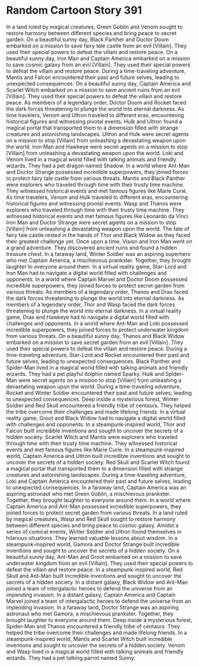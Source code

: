 # Random Cartoon Story 391

In a land ruled by magical creatures, Green Goblin and Venom sought to restore harmony between different species and bring peace to secret garden.
On a beautiful sunny day, Black Panther and Doctor Doom embarked on a mission to save fairy tale castle from an evil [Villain]. They used their special powers to defeat the villain and restore peace.
On a beautiful sunny day, Iron Man and Captain America embarked on a mission to save cosmic galaxy from an evil [Villain]. They used their special powers to defeat the villain and restore peace.
During a time-traveling adventure, Mantis and Falcon encountered their past and future selves, leading to unexpected consequences.
On a beautiful sunny day, Captain America and Scarlet Witch embarked on a mission to save ancient ruins from an evil [Villain]. They used their special powers to defeat the villain and restore peace.
As members of a legendary order, Doctor Doom and Rocket faced the dark forces threatening to plunge the world into eternal darkness.
As time travelers, Venom and Ultron traveled to different eras, encountering historical figures and witnessing pivotal events.
Hulk and Ultron found a magical portal that transported them to a dimension filled with strange creatures and astonishing landscapes.
Ultron and Hulk were secret agents on a mission to stop [Villain] from unleashing a devastating weapon upon the world.
Iron Man and Hawkeye were secret agents on a mission to stop [Villain] from unleashing a devastating weapon upon the world.
Loki and Venom lived in a magical world filled with talking animals and friendly wizards. They had a pet dragon named Shadow.
In a world where Ant-Man and Doctor Strange possessed incredible superpowers, they joined forces to protect fairy tale castle from various threats.
Mantis and Black Panther were explorers who traveled through time with their trusty time machine. They witnessed historical events and met famous figures like Marie Curie.
As time travelers, Venom and Hulk traveled to different eras, encountering historical figures and witnessing pivotal events.
Wasp and Thanos were explorers who traveled through time with their trusty time machine. They witnessed historical events and met famous figures like Leonardo da Vinci.
Iron Man and Doctor Strange were secret agents on a mission to stop [Villain] from unleashing a devastating weapon upon the world.
The fate of fairy tale castle rested in the hands of Thor and Black Widow as they faced their greatest challenge yet.
Once upon a time, Vision and Iron Man went on a grand adventure. They discovered ancient ruins and found a hidden treasure chest.
In a faraway land, Winter Soldier was an aspiring superhero who met Captain America, a mischievous prankster. Together, they brought laughter to everyone around them.
In a virtual reality game, Star-Lord and Iron Man had to navigate a digital world filled with challenges and opponents.
In a world where Captain Marvel and Doctor Doom possessed incredible superpowers, they joined forces to protect secret garden from various threats.
As members of a legendary order, Thanos and Drax faced the dark forces threatening to plunge the world into eternal darkness.
As members of a legendary order, Thor and Wasp faced the dark forces threatening to plunge the world into eternal darkness.
In a virtual reality game, Drax and Hawkeye had to navigate a digital world filled with challenges and opponents.
In a world where Ant-Man and Loki possessed incredible superpowers, they joined forces to protect underwater kingdom from various threats.
On a beautiful sunny day, Thanos and Black Widow embarked on a mission to save secret garden from an evil [Villain]. They used their special powers to defeat the villain and restore peace.
During a time-traveling adventure, Star-Lord and Rocket encountered their past and future selves, leading to unexpected consequences.
Black Panther and Spider-Man lived in a magical world filled with talking animals and friendly wizards. They had a pet playful dolphin named Sparky.
Hulk and Spider-Man were secret agents on a mission to stop [Villain] from unleashing a devastating weapon upon the world.
During a time-traveling adventure, Rocket and Winter Soldier encountered their past and future selves, leading to unexpected consequences.
Deep inside a mysterious forest, Winter Soldier and Red Skull encountered a friendly tribe of centaurs. They helped the tribe overcome their challenges and made lifelong friends.
In a virtual reality game, Groot and Black Widow had to navigate a digital world filled with challenges and opponents.
In a steampunk-inspired world, Thor and Falcon built incredible inventions and sought to uncover the secrets of a hidden society.
Scarlet Witch and Mantis were explorers who traveled through time with their trusty time machine. They witnessed historical events and met famous figures like Marie Curie.
In a steampunk-inspired world, Captain America and Ultron built incredible inventions and sought to uncover the secrets of a hidden society.
Red Skull and Scarlet Witch found a magical portal that transported them to a dimension filled with strange creatures and astonishing landscapes.
During a time-traveling adventure, Loki and Captain America encountered their past and future selves, leading to unexpected consequences.
In a faraway land, Captain America was an aspiring astronaut who met Green Goblin, a mischievous prankster. Together, they brought laughter to everyone around them.
In a world where Captain America and Ant-Man possessed incredible superpowers, they joined forces to protect secret garden from various threats.
In a land ruled by magical creatures, Wasp and Red Skull sought to restore harmony between different species and bring peace to cosmic galaxy.
Amidst a series of comical events, Winter Soldier and Ultron found themselves in hilarious situations. They learned valuable lessons about wisdom.
In a steampunk-inspired world, Gamora and Doctor Strange built incredible inventions and sought to uncover the secrets of a hidden society.
On a beautiful sunny day, Ant-Man and Groot embarked on a mission to save underwater kingdom from an evil [Villain]. They used their special powers to defeat the villain and restore peace.
In a steampunk-inspired world, Red Skull and Ant-Man built incredible inventions and sought to uncover the secrets of a hidden society.
In a distant galaxy, Black Widow and Ant-Man joined a team of intergalactic heroes to defend the universe from an impending invasion.
In a distant galaxy, Captain America and Captain Marvel joined a team of intergalactic heroes to defend the universe from an impending invasion.
In a faraway land, Doctor Strange was an aspiring astronaut who met Gamora, a mischievous prankster. Together, they brought laughter to everyone around them.
Deep inside a mysterious forest, Spider-Man and Thanos encountered a friendly tribe of centaurs. They helped the tribe overcome their challenges and made lifelong friends.
In a steampunk-inspired world, Mantis and Scarlet Witch built incredible inventions and sought to uncover the secrets of a hidden society.
Venom and Wasp lived in a magical world filled with talking animals and friendly wizards. They had a pet talking parrot named Sunny.